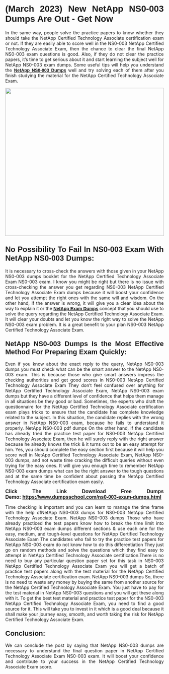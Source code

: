 <h1 style="text-align: justify;"><strong><span style="font-family:Verdana,Geneva,sans-serif;">(March 2023) New NetApp NS0-003 Dumps Are Out - Get Now</span></strong></h1>

<p style="text-align: justify;">In the same way, people solve the practice papers to know whether they should take the NetApp Certified Technology Associate certification exam or not. If they are easily able to score well in the NS0-003 NetApp Certified Technology Associate Exam, then the chance to clear the final NetApp NS0-003 exam questions is good. Also, if they do not clear the practice papers, it’s time to get serious about it and start learning the subject well for NetApp NS0-003 exam dumps. Some useful tips will help you understand the <a href="https://www.dumpsschool.com/ns0-003-exam-dumps.html"><span style="font-family:Verdana,Geneva,sans-serif;"><strong>NetApp NS0-003 Dumps</strong></span></a> well and try solving each of them after you finish studying the material for the NetApp Certified Technology Associate Exam.</p>

<p style="text-align: justify;"><a href="https://www.dumpsschool.com/ns0-003-exam-dumps.html"><img alt="" src="https://lh3.googleusercontent.com/pw/AMWts8BlNF__IFut0AYBCOHHOOIud2EcXWC0j5SCwakJOFqtOk-nZyPIeMU9YpqMsIKTgvWjBXbAkBR5_Mgkk_KeLlERfDldABFZAgA8rapbyGuljEjAEQhI1LHjHu8vdka-1qeTS6vUpdz7R-1gKihYZz22=w1366-h617-no" style="width: 100%; height: 470px;" /></a></p>

<h2 style="text-align: justify;"><strong><span style="font-size:24px;"><span style="font-family:Verdana,Geneva,sans-serif;">No Possibility To Fail In NS0-003 Exam With NetApp NS0-003 Dumps:</span></span></strong></h2>

<p style="text-align: justify;">It is necessary to cross-check the answers with those given in your NetApp NS0-003 dumps booklet for the NetApp Certified Technology Associate Exam NS0-003 exam. I know you might be right but there is no issue with cross-checking the answer you get regarding NS0-003 NetApp Certified Technology Associate Exam dumps because it will boost your confidence and let you attempt the right ones with the same will and wisdom. On the other hand, if the answer is wrong, it will give you a clear idea about the way to explain it or the <a href="https://www.dumpsschool.com/netapp-braindumps.html"><span style="font-family:Verdana,Geneva,sans-serif;"><strong>NetApp Exam Dumps</strong></span></a> concept that you should use to solve the query regarding the NetApp Certified Technology Associate Exam. It will clear your doubts and let you know the right way to solve the NetApp NS0-003 exam problem. It is a great benefit to your plan NS0-003 NetApp Certified Technology Associate Exam.</p>

<h3 style="text-align: justify;"><span style="font-size:22px;"><span style="font-family:Verdana,Geneva,sans-serif;"><strong>NetApp NS0-003 Dumps Is the Most Effective Method For Preparing Exam Quickly:</strong></span></span></h3>

<p style="text-align: justify;">Even if you know about the exact reply to the query, NetApp NS0-003 dumps you must check what can be the smart answer to the NetApp NS0-003 exam. This is because those who give smart answers impress the checking authorities and get good scores in NS0-003 NetApp Certified Technology Associate Exam They don’t feel confused over anything for NetApp Certified Technology Associate Exam, NetApp NS0-003 exam dumps but they have a different level of confidence that helps them manage in all situations be they good or bad. Sometimes, the experts who draft the questionnaire for the NetApp Certified Technology Associate certification exam plays tricks to ensure that the candidate has complete knowledge related to the subject. In this situation, the candidate replies with the wrong answer in NetApp NS0-003 exam, because he fails to understand it properly. NetApp NS0-003 pdf dumps On the other hand, if the candidate has already tried the practice test paper for NS0-003 NetApp Certified Technology Associate Exam, then he will surely reply with the right answer because he already knows the trick & it turns out to be an easy attempt for him. Yes, you should complete the easy section first because it will help you score well in NetApp Certified Technology Associate Exam, NetApp NS0-003 dumps, and not waste time cracking the difficult queries without even trying for the easy ones. It will give you enough time to remember NetApp NS0-003 exam dumps what can be the right answer to the tough questions and at the same time be confident about passing the NetApp Certified Technology Associate certification exam easily.</p>

<p style="text-align: justify;"><strong><span style="font-size:16px;"><span style="font-family:Verdana,Geneva,sans-serif;">Click The Link Download Free Dumps Demo: <a href="https://www.dumpsschool.com/ns0-003-exam-dumps.html">https://www.dumpsschool.com/ns0-003-exam-dumps.html</a></span></span></strong></p>

<p style="text-align: justify;">Time checking is important and you can learn to manage the time frame with the help ofNetApp NS0-003 dumps for NS0-003 NetApp Certified Technology Associate Exam. NetApp NS0-003 dumps Those who have already practiced the test papers know how to break the time limit into NetApp NS0-003 exam dumps different sections & use each one for the easy, medium, and tough-level questions for NetApp Certified Technology Associate Exam The candidates who fail to try the practice test papers for NetApp NS0-003 exam do not know how to do this differentiation They just go on random methods and solve the questions which they find easy to attempt in NetApp Certified Technology Associate certification.There is no need to buy any particular question paper set for this task in NS0-003 NetApp Certified Technology Associate Exam you will get a batch of practice test papers along with the test material for the NetApp Certified Technology Associate certification exam. NetApp NS0-003 dumps So, there is no need to waste any money by buying the same from another source for the NetApp Certified Technology Associate Exam. You just have to pay for the test material in NetApp NS0-003 questions and you will get these along with it. To get the best test material and practice test paper for the NS0-003 NetApp Certified Technology Associate Exam, you need to find a good source for it. This will take you to invest in it which is a good deal because it shall make your journey easy, smooth, and worth taking the risk for NetApp Certified Technology Associate Exam.</p>

<h3 style="text-align: justify;"><span style="font-size:22px;"><span style="font-family:Verdana,Geneva,sans-serif;"><strong>Conclusion:</strong></span></span></h3>

<p style="text-align: justify;">We can conclude the post by saying that NetApp NS0-003 dumps are necessary to understand the final question paper in NetApp Certified Technology Associate Exam NS0-003 exam. It will boost your confidence and contribute to your success in the NetApp Certified Technology Associate Exam score.</p>
